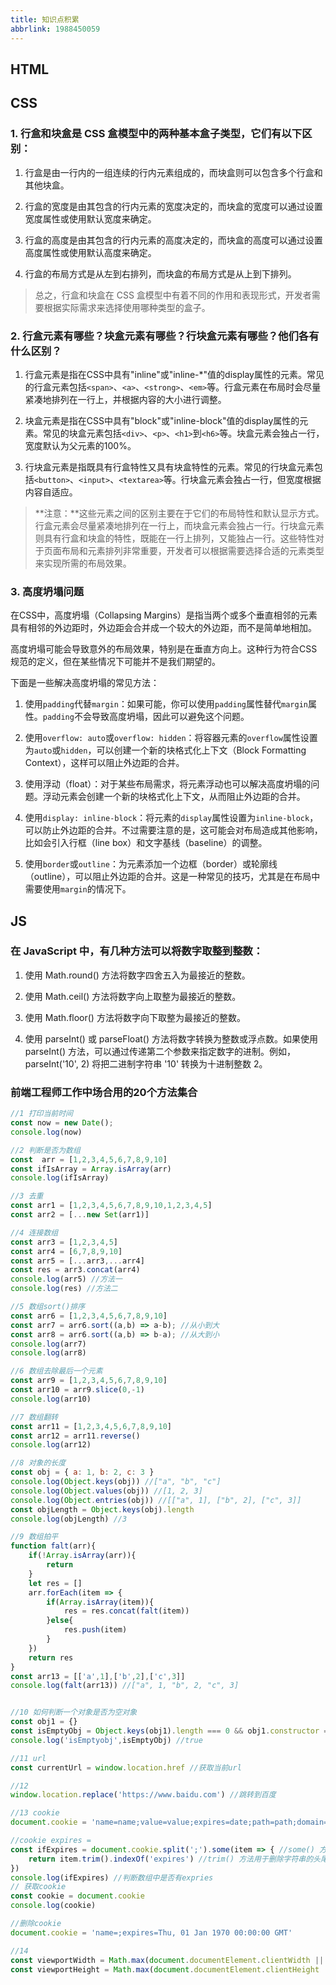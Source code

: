 ```yaml
---
title: 知识点积累
abbrlink: 1988450059
---
```


## HTML

## CSS

### 1. 行盒和块盒是 CSS 盒模型中的两种基本盒子类型，它们有以下区别：

1. 行盒是由一行内的一组连续的行内元素组成的，而块盒则可以包含多个行盒和其他块盒。

2. 行盒的宽度是由其包含的行内元素的宽度决定的，而块盒的宽度可以通过设置宽度属性或使用默认宽度来确定。

3. 行盒的高度是由其包含的行内元素的高度决定的，而块盒的高度可以通过设置高度属性或使用默认高度来确定。

4. 行盒的布局方式是从左到右排列，而块盒的布局方式是从上到下排列。

>总之，行盒和块盒在 CSS 盒模型中有着不同的作用和表现形式，开发者需要根据实际需求来选择使用哪种类型的盒子。

### 2. 行盒元素有哪些？块盒元素有哪些？行块盒元素有哪些？他们各有什么区别？

1. 行盒元素是指在CSS中具有"inline"或"inline-*"值的display属性的元素。常见的行盒元素包括`<span>`、`<a>`、`<strong>`、`<em>`等。行盒元素在布局时会尽量紧凑地排列在一行上，并根据内容的大小进行调整。

2. 块盒元素是指在CSS中具有"block"或"inline-block"值的display属性的元素。常见的块盒元素包括`<div>`、`<p>`、`<h1>`到`<h6>`等。块盒元素会独占一行，宽度默认为父元素的100%。

3. 行块盒元素是指既具有行盒特性又具有块盒特性的元素。常见的行块盒元素包括`<button>`、`<input>`、`<textarea>`等。行块盒元素会独占一行，但宽度根据内容自适应。

> **注意：**这些元素之间的区别主要在于它们的布局特性和默认显示方式。行盒元素会尽量紧凑地排列在一行上，而块盒元素会独占一行。行块盒元素则具有行盒和块盒的特性，既能在一行上排列，又能独占一行。这些特性对于页面布局和元素排列非常重要，开发者可以根据需要选择合适的元素类型来实现所需的布局效果。

### 3. 高度坍塌问题

在CSS中，高度坍塌（Collapsing Margins）是指当两个或多个垂直相邻的元素具有相邻的外边距时，外边距会合并成一个较大的外边距，而不是简单地相加。

高度坍塌可能会导致意外的布局效果，特别是在垂直方向上。这种行为符合CSS规范的定义，但在某些情况下可能并不是我们期望的。

下面是一些解决高度坍塌的常见方法：

1. 使用`padding`代替`margin`：如果可能，你可以使用`padding`属性替代`margin`属性。`padding`不会导致高度坍塌，因此可以避免这个问题。
    
2.  使用`overflow: auto`或`overflow: hidden`：将容器元素的`overflow`属性设置为`auto`或`hidden`，可以创建一个新的块格式化上下文（Block Formatting Context），这样可以阻止外边距的合并。
    
3.  使用浮动（float）：对于某些布局需求，将元素浮动也可以解决高度坍塌的问题。浮动元素会创建一个新的块格式化上下文，从而阻止外边距的合并。
    
4.  使用`display: inline-block`：将元素的`display`属性设置为`inline-block`，可以防止外边距的合并。不过需要注意的是，这可能会对布局造成其他影响，比如会引入行框（line box）和文字基线（baseline）的调整。
    
5.  使用`border`或`outline`：为元素添加一个边框（border）或轮廓线（outline），可以阻止外边距的合并。这是一种常见的技巧，尤其是在布局中需要使用`margin`的情况下。
    

## JS

### 在 JavaScript 中，有几种方法可以将数字取整到整数：

1. 使用 Math.round() 方法将数字四舍五入为最接近的整数。

2. 使用 Math.ceil() 方法将数字向上取整为最接近的整数。

3. 使用 Math.floor() 方法将数字向下取整为最接近的整数。

4. 使用 parseInt() 或 parseFloat() 方法将数字转换为整数或浮点数。如果使用 parseInt() 方法，可以通过传递第二个参数来指定数字的进制。例如，parseInt('10', 2) 将把二进制字符串 '10' 转换为十进制整数 2。

### 前端工程师工作中场合用的20个方法集合

```javascript
//1 打印当前时间
const now = new Date();
console.log(now)

//2 判断是否为数组
const  arr = [1,2,3,4,5,6,7,8,9,10] 
const ifIsArray = Array.isArray(arr)
console.log(ifIsArray)

//3 去重
const arr1 = [1,2,3,4,5,6,7,8,9,10,1,2,3,4,5]
const arr2 = [...new Set(arr1)] 

//4 连接数组
const arr3 = [1,2,3,4,5]
const arr4 = [6,7,8,9,10]
const arr5 = [...arr3,...arr4]
const res = arr3.concat(arr4)
console.log(arr5) //方法一
console.log(res) //方法二

//5 数组sort()排序
const arr6 = [1,2,3,4,5,6,7,8,9,10]
const arr7 = arr6.sort((a,b) => a-b); //从小到大
const arr8 = arr6.sort((a,b) => b-a); //从大到小
console.log(arr7)
console.log(arr8)

//6 数组去除最后一个元素
const arr9 = [1,2,3,4,5,6,7,8,9,10]
const arr10 = arr9.slice(0,-1)
console.log(arr10)

//7 数组翻转
const arr11 = [1,2,3,4,5,6,7,8,9,10]
const arr12 = arr11.reverse()
console.log(arr12)

//8 对象的长度
const obj = { a: 1, b: 2, c: 3 }
console.log(Object.keys(obj)) //["a", "b", "c"]
console.log(Object.values(obj)) //[1, 2, 3]
console.log(Object.entries(obj)) //[["a", 1], ["b", 2], ["c", 3]]
const objLength = Object.keys(obj).length
console.log(objLength) //3

//9 数组拍平
function falt(arr){
    if(!Array.isArray(arr)){
        return
    }
    let res = []
    arr.forEach(item => {
        if(Array.isArray(item)){
            res = res.concat(falt(item))
        }else{
            res.push(item)
        }
    })
    return res
}
const arr13 = [['a',1],['b',2],['c',3]]
console.log(falt(arr13)) //["a", 1, "b", 2, "c", 3]


//10 如何判断一个对象是否为空对象
const obj1 = {}
const isEmptyObj = Object.keys(obj1).length === 0 && obj1.constructor === Object //constructor返回对创建此对象的数组函数的引用
console.log('isEmptyobj',isEmptyObj) //true

//11 url
const currentUrl = window.location.href //获取当前url

//12 
window.location.replace('https://www.baidu.com') //跳转到百度

//13 cookie
document.cookie = 'name=name;value=value;expires=date;path=path;domain=domain;secure' //设置cookie

//cookie expires = 
const ifExpires = document.cookie.split(';').some(item => { //some() 方法用于检测数组中的元素是否满足指定条件（函数提供）。
    return item.trim().indexOf('expires') //trim() 方法用于删除字符串的头尾空格。在后面加上===0，可以判断expries是否过期
})
console.log(ifExpires) //判断数组中是否有expries
// 获取cookie
const cookie = document.cookie
console.log(cookie)

//删除cookie
document.cookie = 'name=;expires=Thu, 01 Jan 1970 00:00:00 GMT'

//14
const viewportWidth = Math.max(document.documentElement.clientWidth || 0, window.innerWidth||0) //获取浏览器视口宽度
const viewportHeight = Math.max(document.documentElement.clientHeight || 0, window.innerHeight||0) //获取浏览器视口高度
```
